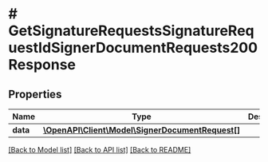 # # GetSignatureRequestsSignatureRequestIdSignerDocumentRequests200Response

## Properties

Name | Type | Description | Notes
------------ | ------------- | ------------- | -------------
**data** | [**\OpenAPI\Client\Model\SignerDocumentRequest[]**](SignerDocumentRequest.md) |  | [optional]

[[Back to Model list]](../../README.md#models) [[Back to API list]](../../README.md#endpoints) [[Back to README]](../../README.md)
